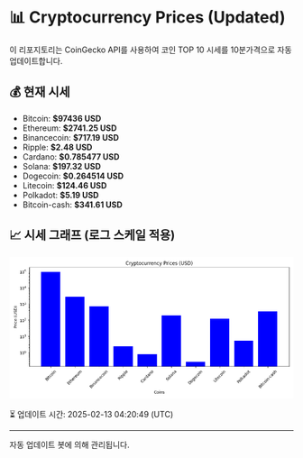 
# 📊 Cryptocurrency Prices (Updated)

이 리포지토리는 CoinGecko API를 사용하여 코인 TOP 10 시세를 10분가격으로 자동 업데이트합니다.

## 💰 현재 시세
- Bitcoin: **$97436 USD**
- Ethereum: **$2741.25 USD**
- Binancecoin: **$717.19 USD**
- Ripple: **$2.48 USD**
- Cardano: **$0.785477 USD**
- Solana: **$197.32 USD**
- Dogecoin: **$0.264514 USD**
- Litecoin: **$124.46 USD**
- Polkadot: **$5.19 USD**
- Bitcoin-cash: **$341.61 USD**

## 📈 시세 그래프 (로그 스케일 적용)
![Crypto Prices](crypto_prices.png)

⏳ 업데이트 시간: 2025-02-13 04:20:49 (UTC)

---
자동 업데이트 봇에 의해 관리됩니다.
